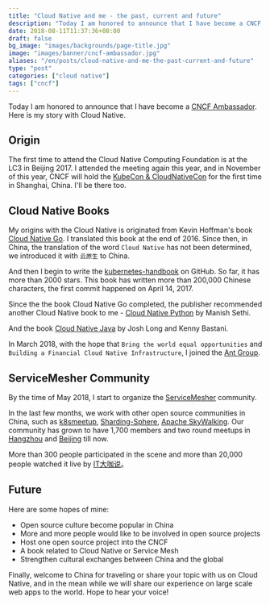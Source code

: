 ```yaml
---
title: "Cloud Native and me - the past, current and future"
description: "Today I am honored to announce that I have become a CNCF Ambassador."
date: 2018-08-11T11:37:36+08:00
draft: false
bg_image: "images/backgrounds/page-title.jpg"
image: "images/banner/cncf-ambassador.jpg"
aliases: "/en/posts/cloud-native-and-me-the-past-current-and-future"
type: "post"
categories: ["cloud native"]
tags: ["cncf"]
---
```


Today I am honored to announce that I have become a [CNCF Ambassador](https://www.cncf.io/people/ambassadors/). Here is my story with Cloud Native.

## Origin

The first time to attend the Cloud Native Computing Foundation is at the LC3 in Beijing 2017. I attended the meeting again this year, and in November of this year, CNCF will hold the [KubeCon & CloudNativeCon](https://www.lfasiallc.com/events/kubecon-cloudnativecon-china-2018/) for the first time in Shanghai, China. I'll be there too.

## Cloud Native Books

My origins with the Cloud Native is originated from Kevin Hoffman's book [Cloud Native Go](/en/book/cloud-native-go). I translated this book at the end of 2016. Since then, in China, the translation of the word `Cloud Native` has not been determined, we introduced it with `云原生` to China.

And then I begin to write the [kubernetes-handbook](https://github.com/rootsongjc/kubernetes-handbook) on GitHub. So far, it has  more than 2000 stars. This book has written more than 200,000 Chinese characters, the first commit happened on April 14, 2017.

Since the the book Cloud Native Go completed, the publisher recommended another Cloud Native book to me -  [Cloud Native Python](/en/book/cloud-native-python/) by Manish Sethi.

And the book [Cloud Native Java](/en/book/cloud-native-java/) by Josh Long and Kenny Bastani.

In March 2018, with the hope that `Bring the world equal opportunities` and `Building a Financial Cloud Native Infrastructure`, I joined the [Ant Group](http://antfin.com).

## ServiceMesher Community

By the time of May 2018, I start to organize the [ServiceMesher](http://www.servicemesher.com) community.

In the last few months, we work with other open source communities in China, such as [k8smeetup](http://www.k8smeetup.com), [Sharding-Sphere](http://shardingjdbc.io/), [Apache SkyWalking](http://skywalking.apache.org/). Our community has grown to have 1,700 members and two round meetups in [Hangzhou](http://www.servicemesher.com/blog/hangzhou-meetup-20180630/) and [Beijing](http://www.servicemesher.com/blog/beijing-meetup-20180729/) till now.

More than 300 people participated in the scene and more than 20,000 people watched it live by [IT大咖说](http://www.itdks.com/eventlist/detail/2311)。

## Future

Here are some hopes of mine:

- Open source culture become popular in China
- More and more people would like to be involved in open source projects
- Host one open source project into the CNCF
- A book related to Cloud Native or Service Mesh
- Strengthen cultural exchanges between China and the global

Finally, welcome to China for traveling or share your topic with us on Cloud Native, and in the mean while we will share our experience on large scale web apps to the world. Hope to hear your voice!

